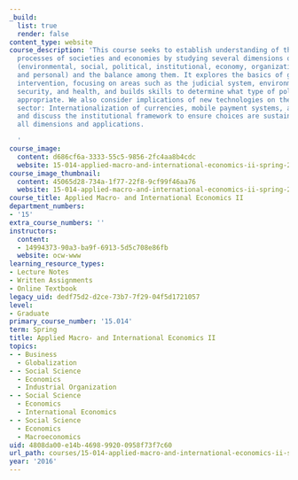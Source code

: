 ```yaml
---
_build:
  list: true
  render: false
content_type: website
course_description: 'This course seeks to establish understanding of the development
  processes of societies and economies by studying several dimensions of sustainability
  (environmental, social, political, institutional, economy, organizational, relational,
  and personal) and the balance among them. It explores the basics of governmental
  intervention, focusing on areas such as the judicial system, environment, social
  security, and health, and builds skills to determine what type of policy is most
  appropriate. We also consider implications of new technologies on the financial
  sector: Internationalization of currencies, mobile payment systems, and cryptocurrencies,
  and discuss the institutional framework to ensure choices are sustainable across
  all dimensions and applications.

  '
course_image:
  content: d686cf6a-3333-55c5-9856-2fc4aa8b4cdc
  website: 15-014-applied-macro-and-international-economics-ii-spring-2016
course_image_thumbnail:
  content: 45065d28-734a-1f77-22f8-9cf99f46aa76
  website: 15-014-applied-macro-and-international-economics-ii-spring-2016
course_title: Applied Macro- and International Economics II
department_numbers:
- '15'
extra_course_numbers: ''
instructors:
  content:
  - 14994373-90a3-ba9f-6913-5d5c708e86fb
  website: ocw-www
learning_resource_types:
- Lecture Notes
- Written Assignments
- Online Textbook
legacy_uid: dedf75d2-d2ce-73b7-7f29-04f5d1721057
level:
- Graduate
primary_course_number: '15.014'
term: Spring
title: Applied Macro- and International Economics II
topics:
- - Business
  - Globalization
- - Social Science
  - Economics
  - Industrial Organization
- - Social Science
  - Economics
  - International Economics
- - Social Science
  - Economics
  - Macroeconomics
uid: 4808da00-e14b-4698-9920-0958f73f7c60
url_path: courses/15-014-applied-macro-and-international-economics-ii-spring-2016
year: '2016'
---
```

